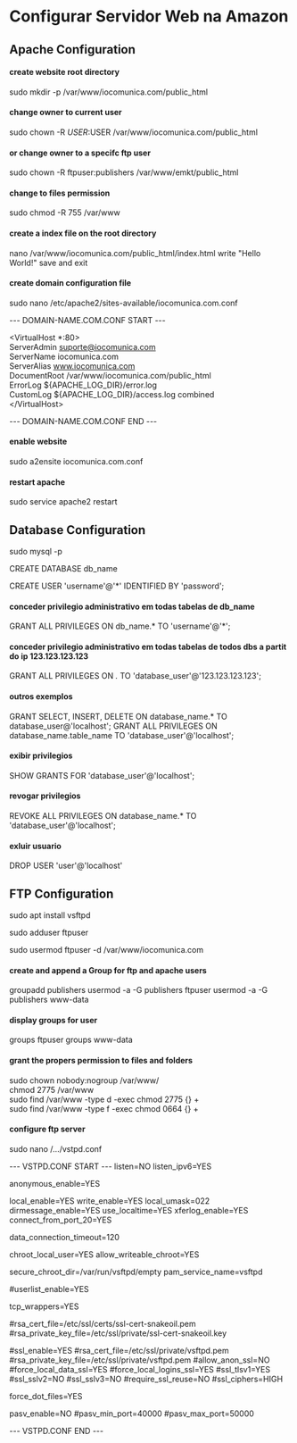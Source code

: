 # Configurar Servidor Web na Amazon

## Apache Configuration

#### create website root directory
sudo mkdir -p /var/www/iocomunica.com/public_html

#### change owner to current user
sudo chown -R $USER:$USER /var/www/iocomunica.com/public_html

#### or change owner to a specifc ftp user
sudo chown -R ftpuser:publishers /var/www/emkt/public_html

#### change to files permission
sudo chmod -R 755 /var/www

#### create a index file on the root directory
nano /var/www/iocomunica.com/public_html/index.html
write "Hello World!" save and exit
  
#### create domain configuration file
sudo nano /etc/apache2/sites-available/iocomunica.com.conf

--- DOMAIN-NAME.COM.CONF START ---

\<VirtualHost *:80> <br>
  ServerAdmin suporte@iocomunica.com <br>
  ServerName iocomunica.com <br>
  ServerAlias www.iocomunica.com <br>
  DocumentRoot /var/www/iocomunica.com/public_html <br>
  ErrorLog ${APACHE_LOG_DIR}/error.log <br>
  CustomLog ${APACHE_LOG_DIR}/access.log combined <br>
\</VirtualHost>

--- DOMAIN-NAME.COM.CONF END ---


#### enable website 
sudo a2ensite iocomunica.com.conf

#### restart apache
sudo service apache2 restart



## Database Configuration

sudo mysql -p

CREATE DATABASE db_name

CREATE USER 'username'@'*' IDENTIFIED BY 'password';

#### conceder privilegio administrativo em todas tabelas de db_name
GRANT ALL PRIVILEGES ON db_name.* TO 'username'@'*';

#### conceder privilegio administrativo em todas tabelas de todos dbs a partit do ip 123.123.123.123
GRANT ALL PRIVILEGES ON *.* TO 'database_user'@'123.123.123.123';

#### outros exemplos
GRANT SELECT, INSERT, DELETE ON database_name.* TO database_user@'localhost';
GRANT ALL PRIVILEGES ON database_name.table_name TO 'database_user'@'localhost';

#### exibir privilegios
SHOW GRANTS FOR 'database_user'@'localhost';

#### revogar privilegios
REVOKE ALL PRIVILEGES ON database_name.* TO 'database_user'@'localhost';

#### exluir usuario
DROP USER 'user'@'localhost'


## FTP Configuration

sudo apt install vsftpd

sudo adduser ftpuser

sudo usermod ftpuser -d /var/www/iocomunica.com 


#### create and append a Group for ftp and apache users
groupadd publishers 
usermod -a -G publishers ftpuser
usermod -a -G publishers www-data

#### display groups for user
groups ftpuser
groups www-data



#### grant the propers permission to files and folders
sudo chown nobody:nogroup /var/www/ <br>
chmod 2775 /var/www <br>
sudo find /var/www -type d -exec chmod 2775 {} + <br>
sudo find /var/www -type f -exec chmod 0664 {} + <br>


#### configure ftp server
sudo nano /.../vstpd.conf <br>

--- VSTPD.CONF START ---
listen=NO
listen_ipv6=YES

anonymous_enable=YES

local_enable=YES
write_enable=YES
local_umask=022
dirmessage_enable=YES
use_localtime=YES
xferlog_enable=YES
connect_from_port_20=YES

data_connection_timeout=120

chroot_local_user=YES
allow_writeable_chroot=YES


secure_chroot_dir=/var/run/vsftpd/empty
pam_service_name=vsftpd

#userlist_enable=YES

tcp_wrappers=YES

#rsa_cert_file=/etc/ssl/certs/ssl-cert-snakeoil.pem
#rsa_private_key_file=/etc/ssl/private/ssl-cert-snakeoil.key

#ssl_enable=YES
#rsa_cert_file=/etc/ssl/private/vsftpd.pem
#rsa_private_key_file=/etc/ssl/private/vsftpd.pem
#allow_anon_ssl=NO
#force_local_data_ssl=YES
#force_local_logins_ssl=YES
#ssl_tlsv1=YES
#ssl_sslv2=NO
#ssl_sslv3=NO
#require_ssl_reuse=NO
#ssl_ciphers=HIGH

force_dot_files=YES

pasv_enable=NO
#pasv_min_port=40000
#pasv_max_port=50000

--- VSTPD.CONF END ---
